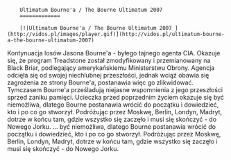 
        Ultimatum Bourne'a / The Bourne Ultimatum 2007 
        =============
        
        [![Ultimatum Bourne'a / The Bourne Ultimatum 2007 ](http://vidos.pl/images/player.gif)](http://vidos.pl/ultimatum-bourne-a-the-bourne-ultimatum-2007)
        
        
 Kontynuacja losów Jasona Bourne'a - byłego tajnego agenta CIA. Okazuje się, że program Treadstone został zmodyfikowany i przemianowany na Black Briar, podlegający amerykańskiemu Ministerstwu Obrony. Agencja odcięła się od swojej niechlubnej przeszłości, jednak wciąż obawia się zagrożenia ze strony Bourne'a, postanawia więc go zlikwidować. Tymczasem Bourne'a prześladują niejasne wspomnienia z jego przeszłości sprzed zaniku pamięci. Ucieczka przed poprzednim życiem okazuje się być niemożliwa, dlatego Bourne postanawia wrócić do początku i dowiedzieć, kto i po co go stworzył. Podróżując przez Moskwę, Berlin, Londyn, Madryt, dotrze w końcu tam, gdzie wszystko się zaczęło i musi się skończyć - do Nowego Jorku.  ... być niemożliwa, dlatego Bourne postanawia wrócić do początku i dowiedzieć, kto i po co go stworzył. Podróżując przez Moskwę, Berlin, Londyn, Madryt, dotrze w końcu tam, gdzie wszystko się zaczęło i musi się skończyć - do Nowego Jorku.
    